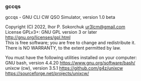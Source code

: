 ### gccqs

  gccqs - GNU CLI CW QSO Simulator, version 1.0 beta

  Copyright (C) 2022, Ihor P. Sokorchuk <ur3lcm@gmail.com>  
  License GPLv3+: GNU GPL version 3 or later <http://gnu.org/licenses/gpl.html>  
  This is free software; you are free to change and redistribute it.  
  There is NO WARRANTY, to the extent permitted by law.

  You must have the following utilities installed on your computer:  
  GNU bash, version 4.4.20  <https://www.gnu.org/software/bash/>  
  unixcw (cw), version 3.5.1  <https://github.com/g4z/unixcw>
                              <https://sourceforge.net/projects/unixcw/>


